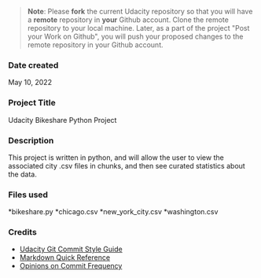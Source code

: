 >**Note**: Please **fork** the current Udacity repository so that you will have a **remote** repository in **your** Github account. Clone the remote repository to your local machine. Later, as a part of the project "Post your Work on Github", you will push your proposed changes to the remote repository in your Github account.

### Date created
May 10, 2022

### Project Title
Udacity Bikeshare Python Project

### Description
This project is written in python, and will allow the user to view the associated city .csv files in chunks, and then see curated statistics about the data.

### Files used
*bikeshare.py
*chicago.csv
*new_york_city.csv
*washington.csv

### Credits
- [Udacity Git Commit Style Guide](https://udacity.github.io/git-styleguide/)
- [Markdown Quick Reference](https://wordpress.com/support/markdown-quick-reference/)
- [Opinions on Commit Frequency](https://stackoverflow.com/questions/10565217/do-you-push-every-single-commit/)
